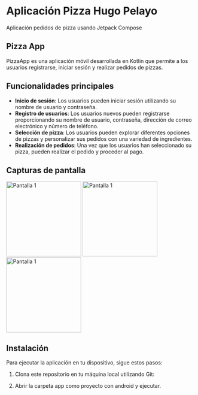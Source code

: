 # Aplicación Pizza Hugo Pelayo

Aplicación pedidos de pizza usando Jetpack Compose

## Pizza App

PizzaApp es una aplicación móvil desarrollada en Kotlin que permite a los usuarios registrarse,
 iniciar sesión y realizar pedidos de pizzas.

## Funcionalidades principales

- **Inicio de sesión**: Los usuarios pueden iniciar sesión utilizando su nombre de usuario y contraseña.
- **Registro de usuarios**: Los usuarios nuevos pueden registrarse proporcionando su nombre de usuario, contraseña, dirección de correo electrónico y número de teléfono.
- **Selección de pizza**: Los usuarios pueden explorar diferentes opciones de pizzas y personalizar sus pedidos con una variedad de ingredientes.
- **Realización de pedidos**: Una vez que los usuarios han seleccionado su pizza, pueden realizar el pedido y proceder al pago.

## Capturas de pantalla

<p>
<img src="/Desarrollo-de-Aplicaciones-Multiplataforma/Curso 2/Programación multimedia y dispositivos móviles/Prácticas/Práctica 2/img/img1.png" alt="Pantalla 1" width="200"/>
<img src="/Desarrollo-de-Aplicaciones-Multiplataforma/Curso 2/Programación multimedia y dispositivos móviles/Prácticas/Práctica 2/img/img2.png" alt="Pantalla 1" width="200"/>
<img src="/Desarrollo-de-Aplicaciones-Multiplataforma/Curso 2/Programación multimedia y dispositivos móviles/Prácticas/Práctica 2/img/img1.png" alt="Pantalla 1" width="200"/>
</p>

## Instalación

Para ejecutar la aplicación en tu dispositivo, sigue estos pasos:

1. Clona este repositorio en tu máquina local utilizando Git:

2. Abrir la carpeta app como proyecto con android y ejecutar.
